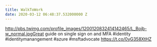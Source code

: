 ```yaml
---
title: WalkToWork
date: 2020-03-12 06:48:37.532000000 Z
---
```


 http://pbs.twimg.com/profile_images/1200120832414142465/L_Bojb-w_normal.jpgGreat guide on single sign on and MFA #identity #identitymanangement #azure #msftadvocate https://t.co/0yG358XtHZ